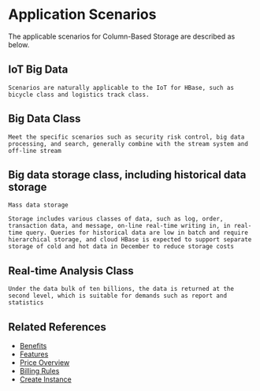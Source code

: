 # Application Scenarios

The applicable scenarios for Column-Based Storage are described as below.
 
## IoT Big Data
	Scenarios are naturally applicable to the IoT for HBase, such as bicycle class and logistics track class.

 
## Big Data Class

	Meet the specific scenarios such as security risk control, big data processing, and search, generally combine with the stream system and off-line stream



## Big data storage class, including historical data storage
	Mass data storage

	Storage includes various classes of data, such as log, order, transaction data, and message, on-line real-time writing in, in real-time query. Queries for historical data are low in batch and require hierarchical storage, and cloud HBase is expected to support separate storage of cold and hot data in December to reduce storage costs

## Real-time Analysis Class 

	Under the data bulk of ten billions, the data is returned at the second level, which is suitable for demands such as report and statistics


## Related References

- [Benefits](../Introduction/Benefits.md)
- [Features](../Introduction/Features.md)
- [Price Overview](../Pricing/Price-Overview.md)
- [Billing Rules](../Pricing/Billing-Rules.md)
- [Create Instance](../Getting-Started/Create-Instance.md)
